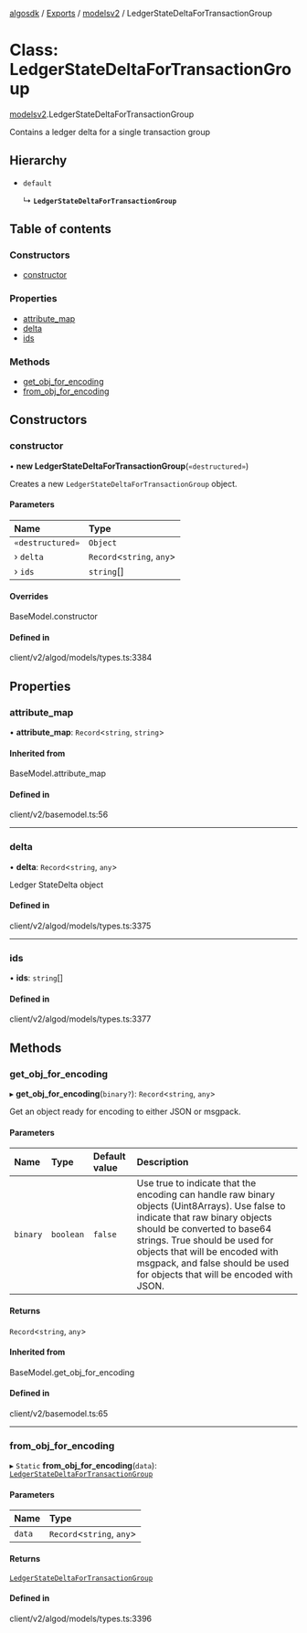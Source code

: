 [algosdk](../README.md) / [Exports](../modules.md) / [modelsv2](../modules/modelsv2.md) / LedgerStateDeltaForTransactionGroup

# Class: LedgerStateDeltaForTransactionGroup

[modelsv2](../modules/modelsv2.md).LedgerStateDeltaForTransactionGroup

Contains a ledger delta for a single transaction group

## Hierarchy

- `default`

  ↳ **`LedgerStateDeltaForTransactionGroup`**

## Table of contents

### Constructors

- [constructor](modelsv2.LedgerStateDeltaForTransactionGroup.md#constructor)

### Properties

- [attribute\_map](modelsv2.LedgerStateDeltaForTransactionGroup.md#attribute_map)
- [delta](modelsv2.LedgerStateDeltaForTransactionGroup.md#delta)
- [ids](modelsv2.LedgerStateDeltaForTransactionGroup.md#ids)

### Methods

- [get\_obj\_for\_encoding](modelsv2.LedgerStateDeltaForTransactionGroup.md#get_obj_for_encoding)
- [from\_obj\_for\_encoding](modelsv2.LedgerStateDeltaForTransactionGroup.md#from_obj_for_encoding)

## Constructors

### constructor

• **new LedgerStateDeltaForTransactionGroup**(`«destructured»`)

Creates a new `LedgerStateDeltaForTransactionGroup` object.

#### Parameters

| Name | Type |
| :------ | :------ |
| `«destructured»` | `Object` |
| › `delta` | `Record`\<`string`, `any`\> |
| › `ids` | `string`[] |

#### Overrides

BaseModel.constructor

#### Defined in

client/v2/algod/models/types.ts:3384

## Properties

### attribute\_map

• **attribute\_map**: `Record`\<`string`, `string`\>

#### Inherited from

BaseModel.attribute\_map

#### Defined in

client/v2/basemodel.ts:56

___

### delta

• **delta**: `Record`\<`string`, `any`\>

Ledger StateDelta object

#### Defined in

client/v2/algod/models/types.ts:3375

___

### ids

• **ids**: `string`[]

#### Defined in

client/v2/algod/models/types.ts:3377

## Methods

### get\_obj\_for\_encoding

▸ **get_obj_for_encoding**(`binary?`): `Record`\<`string`, `any`\>

Get an object ready for encoding to either JSON or msgpack.

#### Parameters

| Name | Type | Default value | Description |
| :------ | :------ | :------ | :------ |
| `binary` | `boolean` | `false` | Use true to indicate that the encoding can handle raw binary objects (Uint8Arrays). Use false to indicate that raw binary objects should be converted to base64 strings. True should be used for objects that will be encoded with msgpack, and false should be used for objects that will be encoded with JSON. |

#### Returns

`Record`\<`string`, `any`\>

#### Inherited from

BaseModel.get\_obj\_for\_encoding

#### Defined in

client/v2/basemodel.ts:65

___

### from\_obj\_for\_encoding

▸ `Static` **from_obj_for_encoding**(`data`): [`LedgerStateDeltaForTransactionGroup`](modelsv2.LedgerStateDeltaForTransactionGroup.md)

#### Parameters

| Name | Type |
| :------ | :------ |
| `data` | `Record`\<`string`, `any`\> |

#### Returns

[`LedgerStateDeltaForTransactionGroup`](modelsv2.LedgerStateDeltaForTransactionGroup.md)

#### Defined in

client/v2/algod/models/types.ts:3396
